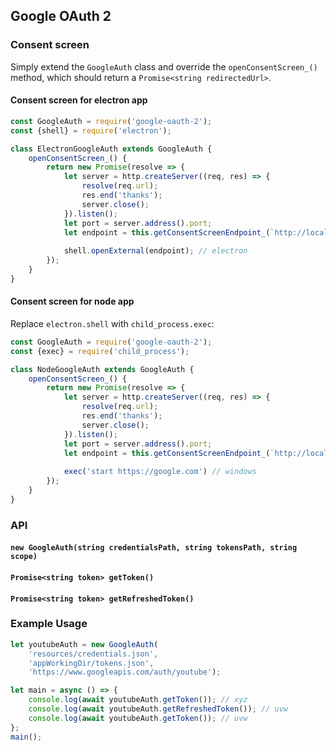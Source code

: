 ## Google OAuth 2

### Consent screen

Simply extend the `GoogleAuth` class and override the `openConsentScreen_()` method, which should return a `Promise<string redirectedUrl>`.

#### Consent screen for electron app

```js
const GoogleAuth = require('google-oauth-2');
const {shell} = require('electron');

class ElectronGoogleAuth extends GoogleAuth {
	openConsentScreen_() {
		return new Promise(resolve => {
			let server = http.createServer((req, res) => {
				resolve(req.url);
				res.end('thanks');
				server.close();
			}).listen();
			let port = server.address().port;
			let endpoint = this.getConsentScreenEndpoint_(`http://localhost:${port}`);
			
			shell.openExternal(endpoint); // electron
		});
	}
}
```

#### Consent screen for node app

Replace `electron.shell` with `child_process.exec`:

```js
const GoogleAuth = require('google-oauth-2');
const {exec} = require('child_process');

class NodeGoogleAuth extends GoogleAuth {
	openConsentScreen_() {
		return new Promise(resolve => {
			let server = http.createServer((req, res) => {
				resolve(req.url);
				res.end('thanks');
				server.close();
			}).listen();
			let port = server.address().port;
			let endpoint = this.getConsentScreenEndpoint_(`http://localhost:${port}`);
			
			exec('start https://google.com') // windows
		});
	}
}
```

### API

#### `new GoogleAuth(string credentialsPath, string tokensPath, string scope)`

#### `Promise<string token> getToken()`

#### `Promise<string token> getRefreshedToken()`

### Example Usage

```js
let youtubeAuth = new GoogleAuth(
	'resources/credentials.json',
	'appWorkingDir/tokens.json',
	'https://www.googleapis.com/auth/youtube');

let main = async () => { 
    console.log(await youtubeAuth.getToken()); // xyz
    console.log(await youtubeAuth.getRefreshedToken()); // uvw
    console.log(await youtubeAuth.getToken()); // uvw
};
main();
```
